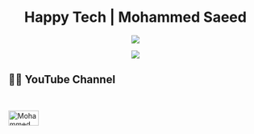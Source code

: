 <h1 align="center">Happy Tech | Mohammed Saeed</h1>
<p align="center">
  <a href=""><img src="https://readme-typing-svg.herokuapp.com?font=Fira+Code&pause=1000&width=435&lines=Software++Engineer+%3A)"></a>
</p>

<p align="center">
  <a href=""><img src="https://readme-typing-svg.herokuapp.com?font=Fira+Code&pause=1000&width=435&lines=Flutter+and+BackEnd+Developer"></a>
</p>


## 🙋‍♀️ YouTube Channel

<br>
<p align="left">
<a href="https://www.linkedin.com/in/mohammed-saeed-61b0bb233/" target="blank"><img align="center" src="https://www.svgrepo.com/show/13671/youtube.svg" alt="Mohammed Saeed" height="30" width="60" /></a>
</p>
